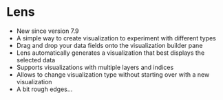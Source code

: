 # Lens

* New since version 7.9
* A simple way to create visualization to experiment with different types
* Drag and drop your data fields onto the visualization builder pane
* Lens automatically generates a visualization that best displays the selected data
* Supports visualizations with multiple layers and indices
* Allows to change visualization type without starting over with a new visualization
* A bit rough edges...